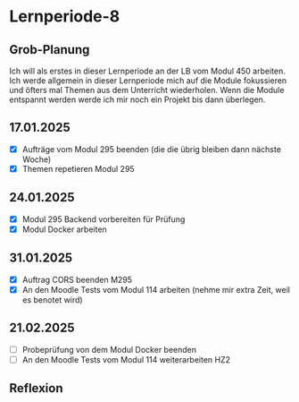 # Lernperiode-8

## Grob-Planung

Ich will als erstes in dieser Lernperiode an der LB vom Modul 450 arbeiten. Ich werde allgemein in dieser Lernperiode mich auf die Module fokussieren und öfters mal Themen aus dem Unterricht wiederholen. Wenn die Module entspannt werden werde ich mir noch ein Projekt bis dann überlegen. 


## 17.01.2025

- [x] Aufträge vom Modul 295 beenden (die die übrig bleiben dann nächste Woche)
- [x] Themen repetieren Modul 295

## 24.01.2025

- [x] Modul 295 Backend vorbereiten für Prüfung
- [x] Modul Docker arbeiten

## 31.01.2025

- [x] Auftrag CORS beenden M295
- [x] An den Moodle Tests vom Modul 114 arbeiten (nehme mir extra Zeit, weil es benotet wird)

## 21.02.2025

- [ ] Probeprüfung von dem Modul Docker beenden
- [ ] An den Moodle Tests vom Modul 114 weiterarbeiten HZ2

## Reflexion
